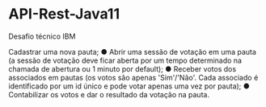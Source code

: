 # API-Rest-Java11
Desafio técnico IBM


Cadastrar uma nova pauta;
● Abrir uma sessão de votação em uma pauta (a sessão de votação deve ficar aberta por um tempo
determinado na chamada de abertura ou 1 minuto por default);
● Receber votos dos associados em pautas (os votos são apenas 'Sim'/'Não'. Cada associado é
identificado por um id único e pode votar apenas uma vez por pauta);
● Contabilizar os votos e dar o resultado da votação na pauta.
